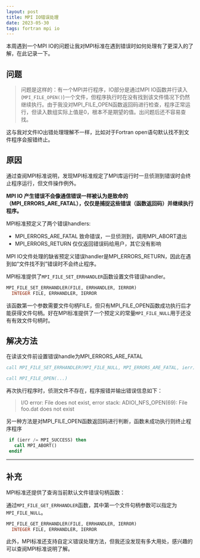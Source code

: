 ```yaml
---
layout: post
title: MPI IO错误处理
date: 2023-05-30
tags: fortran mpi io
---
```


本周遇到一个MPI IO的问题让我对MPI标准在遇到错误时如何处理有了更深入的了解，在此记录一下。

## 问题

>问题是这样的：有一个MPI并行程序，IO部分是通过MPI IO函数并行读入(`MPI_FILE_OPEN()`)一个文件，但程序执行时在没有找到该文件情况下仍然继续执行。由于我没对MPI_FILE_OPEN函数返回码进行检查，程序正常运行，但读入数组实际上值是0，根本不是期望的值。出问题后还不容易查找。

这与我对文件IO出错处理理解不一样，比如对于Fortran open语句默认找不到文件程序会报错终止。

## 原因

通过查阅MPI标准说明，发现MPI标准规定了MPI库运行时一旦侦测到错误时会终止程序运行，但文件操作例外。

**MPI IO 产生错误不会像通信错误一样被认为是致命的（MPI_ERRORS_ARE_FATAL），仅仅是捕捉这些错误（函数返回码）并继续执行程序。**

MPI标准预定义了两个错误handlers: 

- MPI_ERRORS_ARE_FATAL  致命错误，一旦侦测到，调用MPI_ABORT退出
- MPI_ERRORS_RETURN  仅仅返回错误码给用户，其它没有影响


MPI IO文件处理的缺省预定义错误handler是MPI_ERRORS_RETURN，因此在遇到如“文件找不到”错误时不会终止程序。

MPI标准提供了`MPI_FILE_SET_ERRHANDLER`函数设置文件错误handler。

```fortran
MPI_FILE_SET_ERRHANDLER(FILE, ERRHANDLER, IERROR)
  INTEGER FILE, ERRHANDLER, IERROR
```

该函数第一个参数需要文件句柄FILE，但只有MPI_FILE_OPEN函数成功执行后才能获得文件句柄。好在MPI标准提供了一个预定义的常量`MPI_FILE_NULL`用于还没有有效文件句柄时。


## 解决方法

在读该文件前设置错误handle为MPI_ERRORS_ARE_FATAL

```fortran
call MPI_FILE_SET_ERRHANDLER(MPI_FILE_NULL, MPI_ERRORS_ARE_FATAL, ierr)

call MPI_FILE_OPEN(...)
```

再次执行程序时，侦测文件不存在，程序报错并输出错误信息如下：

>I/O error: File does not exist, error stack:
  ADIOI_NFS_OPEN(69): File foo.dat does not exist

另一种方法是对MPI_FILE_OPEN函数返回码进行判断，函数未成功执行则终止程序程序 

```fortran
 if (ierr /= MPI_SUCCESS) then
   call MPI_ABORT()
 endif
```

---

## 补充

MPI标准还提供了查询当前默认文件错误句柄函数：

通过`MPI_FILE_GET_ERRHANDLER`函数，其中第一个文件句柄参数可以指定为`MPI_FILE_NULL`。

```fortran
MPI_FILE_GET_ERRHANDLER(FILE, ERRHANDLER, IERROR)
  INTEGER FILE, ERRHANDLER, IERROR
```

此外，MPI标准还支持自定义错误处理方法，但我还没发现有多大用处，感兴趣的可以查阅MPI标准说明了解。
